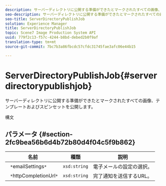 ```yaml
---
description: サーバーディレクトリに公開する準備ができたとマークされたすべての画像、テンプレートおよびスピンセットを公開します。
seo-description: サーバーディレクトリに公開する準備ができたとマークされたすべての画像、テンプレートおよびスピンセットを公開します。
seo-title: ServerDirectoryPublishJob
solution: Experience Manager
title: ServerDirectoryPublishJob
topic: Scene7 Image Production System API
uuid: 779f2c13-f57c-4244-b8bd-debed2b0f9af
translation-type: tm+mt
source-git-commit: 7bc7b3a86fbcdc57cfdc31745fae3afc06e44b15

---
```



# ServerDirectoryPublishJob{#serverdirectorypublishjob}

サーバーディレクトリに公開する準備ができたとマークされたすべての画像、テンプレートおよびスピンセットを公開します。

構文

## パラメータ {#section-2fc9bea56b6d4b72b80d4f04c5f9b862}

| 名前 | 種類 | 説明 |
|---|---|---|
| ` *`emailSettings`*` | `xsd:string` | 電子メールの設定の選択。 |
| ` *`httpCompletionUrl`*` | `xsd:string` | 完了通知を送信するURL。 |

